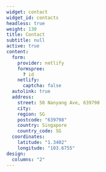```yaml
---
widget: contact
widget_id: contacts
headless: true
weight: 130
title: Contact
subtitle: null
active: true
content:
  form:
    provider: netlify
    formspree:
      ? id
    netlify:
      captcha: false
  autolink: true
  address:
    street: 50 Nanyang Ave, 639798
    city: 
    region: SG
    postcode: "639798"
    country: Singapore
    country_code: SG
  coordinates:
    latitude: "1.3402"
    longitude: "103.6755"
design:
  columns: "2"
---
```

